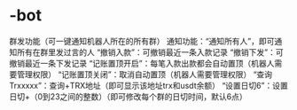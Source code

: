 # -bot
群发功能（可一键通知机器人所在的所有群） 通知功能：“通知所有人”，即可通知所有在群里发过言的人 “撤销入款”：可撤销最近一条入款记录 “撤销下发”：可撤销最近一条下发记录 “记账置顶开启”：每笔入款出款都会自动置顶（机器人需要管理权限） “记账置顶关闭”：取消自动置顶（机器人需要管理权限） “查询Trxxxxx”：查询+TRX地址（即可显示该地址trx和usdt余额） “设置日切6”：设置日切+（0到23之间的整数）（即可修改每个群的日切时间，默认6点）
